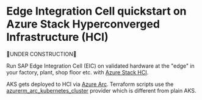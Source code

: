 # Edge Integration Cell quickstart on Azure Stack Hyperconverged Infrastructure (HCI)

🚧UNDER CONSTRUCTION🚧

Run SAP Edge Integration Cell (EIC) on validated hardware at the "edge" in your factory, plant, shop floor etc. with [Azure Stack HCI](https://learn.microsoft.com/azure-stack/hci/).

AKS gets deployed to HCI via [Azure Arc](https://learn.microsoft.com/azure/aks/hybrid/resource-manager-quickstart). Terraform scripts use the [azurerm_arc_kubernetes_cluster](https://registry.terraform.io/providers/hashicorp/azurerm/latest/docs/resources/arc_kubernetes_cluster) provider which is different from plain AKS.
